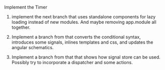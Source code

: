Implement the Timer

1. implement the next branch that uses standalone components for lazy loading instead of new modules. And maybe removing app.module all together.

2. Implement a branch from that converts the conditional syntax, introduces some signals, inlines templates and css, and updates the angular schematics.

3. Implement a branch from that that shows how signal store can be used. Possibly try to incorporate a dispatcher and some actions.
